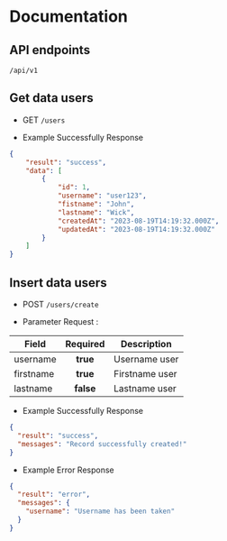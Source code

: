 # Documentation

## API endpoints

```
/api/v1
```

## Get data users

- GET `/users`

- Example Successfully Response

```json
{
    "result": "success",
    "data": [
        {
            "id": 1,
            "username": "user123",
            "fistname": "John",
            "lastname": "Wick",
            "createdAt": "2023-08-19T14:19:32.000Z",
            "updatedAt": "2023-08-19T14:19:32.000Z"
        }
    ]
}
```

## Insert data users

- POST `/users/create`

- Parameter Request :

| Field     | Required  | Description    |
| --------- | :------:  | -------------- |
| username  | **true**  | Username user  |
| firstname | **true**  | Firstname user | 
| lastname  | **false** | Lastname user  |

- Example Successfully Response

```json
{
  "result": "success",
  "messages": "Record successfully created!"
}
```

-  Example Error Response

```json
{
  "result": "error",
  "messages": {
    "username": "Username has been taken"
  }
}
```